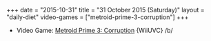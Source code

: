 +++
date = "2015-10-31"
title = "31 October 2015 (Saturday)"
layout = "daily-diet"
video-games = ["metroid-prime-3-corruption"]
+++

<ul>
<li class="entry video-games">Video Game: <a href="/video-games/metroid-prime-3-corruption">Metroid Prime 3: Corruption</a> {WiiUVC} /b/</li>
</ul>